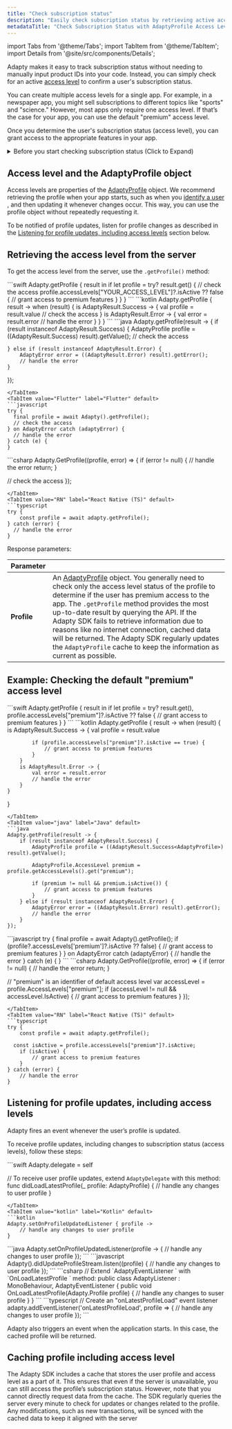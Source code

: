 ```yaml
---
title: "Check subscription status"
description: "Easily check subscription status by retrieving active access levels from the AdaptyProfile object in Adapty. Stay updated on changes made in it"
metadataTitle: "Check Subscription Status with AdaptyProfile Access Levels"
---
```

import Tabs from '@theme/Tabs';
import TabItem from '@theme/TabItem'; 
import Details from '@site/src/components/Details';

Adapty makes it easy to track subscription status without needing to manually input product IDs into your code. Instead, you can simply check for an active [access level](access-level) to confirm a user's subscription status.

You can create multiple access levels for a single app. For example, in a newspaper app, you might sell subscriptions to different topics like "sports" and "science." However, most apps only require one access level. If that’s the case for your app, you can use the default "premium" access level.

Once you determine the user's subscription status (access level), you can grant access to the appropriate features in your app.

<details>
   <summary>Before you start checking subscription status (Click to Expand)</summary>

   - For iOS, set up [App Store Server Notifications](app-store-server-notifications)
   - For Android, set up [Real-time Developer Notifications (RTDN)](real-time-developer-notifications-rtdn)
</details>

## Access level and the AdaptyProfile object

Access levels are properties of the [AdaptyProfile](sdk-models#adaptyprofile) object. We recommend retrieving the profile when your app starts, such as when you [identify a user](identifying-users#setting-customer-user-id-on-configuration) , and then updating it whenever changes occur. This way, you can use the profile object without repeatedly requesting it.

To be notified of profile updates, listen for profile changes as described in the [Listening for profile updates, including access levels](subscription-status#listening-for-profile-updates-including-access-levels) section below.

## Retrieving the access level from the server

To get the access level from the server, use the `.getProfile()` method:

<Tabs>
<TabItem value="Swift" label="Swift" default>
```swift 
Adapty.getProfile { result in
    if let profile = try? result.get() {
        // check the access
        profile.accessLevels["YOUR_ACCESS_LEVEL"]?.isActive ?? false {
            // grant access to premium features
        }
    }
}
```
</TabItem>
<TabItem value="kotlin" label="Kotlin" default>
```kotlin 
Adapty.getProfile { result ->
    when (result) {
        is AdaptyResult.Success -> {
            val profile = result.value
            // check the access
        }
        is AdaptyResult.Error -> {
            val error = result.error
            // handle the error
        }
    }
}
```
</TabItem>
<TabItem value="java" label="Java" default>
```java 
Adapty.getProfile(result -> {
    if (result instanceof AdaptyResult.Success) {
        AdaptyProfile profile = ((AdaptyResult.Success<AdaptyProfile>) result).getValue();
        // check the access
      
    } else if (result instanceof AdaptyResult.Error) {
        AdaptyError error = ((AdaptyResult.Error) result).getError();
        // handle the error
    }
});
```
</TabItem>
<TabItem value="Flutter" label="Flutter" default>
```javascript 
try {
  final profile = await Adapty().getProfile();
  // check the access
} on AdaptyError catch (adaptyError) {
  // handle the error
} catch (e) {
}
```
</TabItem>
<TabItem value="Unity" label="Unity" default>
```csharp 
Adapty.GetProfile((profile, error) => {
  if (error != null) {
    // handle the error
    return;
  }
  
  // check the access
});
```
</TabItem>
<TabItem value="RN" label="React Native (TS)" default>
```typescript 
try {
    const profile = await adapty.getProfile();
} catch (error) {
  // handle the error
}
```
</TabItem>
</Tabs>

Response parameters:

| Parameter   |                                                                                                                                                                                                                                                                                                                                                                                                                                                                                                                 |
| :---------- | :-------------------------------------------------------------------------------------------------------------------------------------------------------------------------------------------------------------------------------------------------------------------------------------------------------------------------------------------------------------------------------------------------------------------------------------------------------------------------------------------------------------- |
| **Profile** | An [AdaptyProfile](sdk-models#adaptyprofile) object. You generally need to check only the access level status of the profile to determine if the user has premium access to the app. The `.getProfile` method provides the most up-to-date result by querying the API. If the Adapty SDK fails to retrieve information due to reasons like no internet connection, cached data will be returned. The Adapty SDK regularly updates the `AdaptyProfile` cache to keep the information as current as possible. |

## Example: Checking the default "premium" access level

<Tabs>
<TabItem value="Swift" label="Swift" default>
```swift 
Adapty.getProfile { result in
    if let profile = try? result.get(), 
       profile.accessLevels["premium"]?.isActive ?? false {
        // grant access to premium features
    }
}
```
</TabItem>
<TabItem value="kotlin" label="Kotlin" default>
```kotlin 
Adapty.getProfile { result ->
    when (result) {
        is AdaptyResult.Success -> {
            val profile = result.value
            
            if (profile.accessLevels["premium"]?.isActive == true) {
                // grant access to premium features
            }
        }
        is AdaptyResult.Error -> {
            val error = result.error
            // handle the error
        }
    }
}
```
</TabItem>
<TabItem value="java" label="Java" default>
```java 
Adapty.getProfile(result -> {
    if (result instanceof AdaptyResult.Success) {
        AdaptyProfile profile = ((AdaptyResult.Success<AdaptyProfile>) result).getValue();
        
        AdaptyProfile.AccessLevel premium = profile.getAccessLevels().get("premium");
        
        if (premium != null && premium.isActive()) {
            // grant access to premium features
        }
    } else if (result instanceof AdaptyResult.Error) {
        AdaptyError error = ((AdaptyResult.Error) result).getError();
        // handle the error
    }
});
```
</TabItem>
<TabItem value="Flutter" label="Flutter" default>
```javascript 
try {
  final profile = await Adapty().getProfile();
  if (profile?.accessLevels['premium']?.isActive ?? false) {
        // grant access to premium features
    }
} on AdaptyError catch (adaptyError) {
  // handle the error
} catch (e) {
}
```
</TabItem>
<TabItem value="Unity" label="Unity" default>
```csharp 
Adapty.GetProfile((profile, error) => {
  if (error != null) {
    // handle the error
    return;
  }

  // "premium" is an identifier of default access level
  var accessLevel = profile.AccessLevels["premium"];
  if (accessLevel != null && accessLevel.IsActive) {
    // grant access to premium features
  }
});
```
</TabItem>
<TabItem value="RN" label="React Native (TS)" default>
```typescript 
try {
    const profile = await adapty.getProfile();
    
  const isActive = profile.accessLevels["premium"]?.isActive;
    if (isActive) {
        // grant access to premium features
    }
} catch (error) {
    // handle the error
}
```
</TabItem>
</Tabs>

## Listening for profile updates, including access levels

Adapty fires an event whenever the user’s profile is updated.

To receive profile updates, including changes to subscription status (access levels), follow these steps:

<Tabs>
<TabItem value="Swift" label="Swift" default>
```swift 
Adapty.delegate = self

// To receive user profile updates, extend `AdaptyDelegate` with this method:
func didLoadLatestProfile(_ profile: AdaptyProfile) {
    // handle any changes to user profile
}
```
</TabItem>
<TabItem value="kotlin" label="Kotlin" default>
```kotlin 
Adapty.setOnProfileUpdatedListener { profile ->
    // handle any changes to user profile
}
```
</TabItem>
<TabItem value="java" label="Java" default>
```java 
Adapty.setOnProfileUpdatedListener(profile -> {
    // handle any changes to user profile
});
```
</TabItem>
<TabItem value="Flutter" label="Flutter" default>
```javascript 
Adapty().didUpdateProfileStream.listen((profile) {
  // handle any changes to user profile
});
```
</TabItem>
<TabItem value="Unity" label="Unity" default>
```csharp 
// Extend `AdaptyEventListener ` with `OnLoadLatestProfile ` method:
public class AdaptyListener : MonoBehaviour, AdaptyEventListener {
  public void OnLoadLatestProfile(Adapty.Profile profile) {
    // handle any changes to suser profile
  }
}
```
</TabItem>
<TabItem value="RN" label="React Native (TS)" default>
```typescript 
// Create an "onLatestProfileLoad" event listener
adapty.addEventListener('onLatestProfileLoad', profile => {
    // handle any changes to user profile
});
```
</TabItem>
</Tabs>

Adapty also triggers an event when the application starts. In this case, the cached profile will be returned.

## Caching profile including access level

The Adapty SDK includes a cache that stores the user profile and access level as a part of it. This ensures that even if the server is unavailable, you can still access the profile’s subscription status. However, note that you cannot directly request data from the cache. The SDK regularly queries the server every minute to check for updates or changes related to the profile. Any modifications, such as new transactions, will be synced with the cached data to keep it aligned with the server